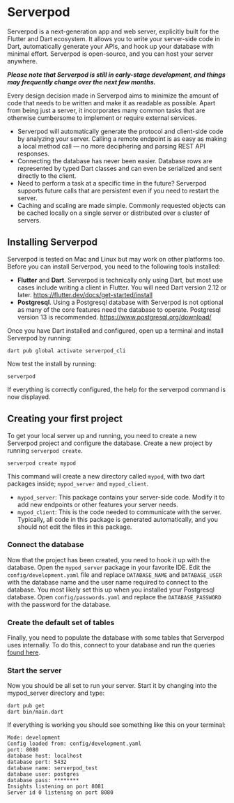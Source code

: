 # Serverpod

Serverpod is a next-generation app and web server, explicitly built for the Flutter and Dart ecosystem. It allows you to write your server-side code in Dart, automatically generate your APIs, and hook up your database with minimal effort. Serverpod is open-source, and you can host your server anywhere.

___Please note that Serverpod is still in early-stage development, and things may frequently change over the next few months.___

Every design decision made in Serverpod aims to minimize the amount of code that needs to be written and make it as readable as possible. Apart from being just a server, it incorporates many common tasks that are otherwise cumbersome to implement or require external services.

- Serverpod will automatically generate the protocol and client-side code by analyzing your server. Calling a remote endpoint is as easy as making a local method call — no more deciphering and parsing REST API responses.
- Connecting the database has never been easier. Database rows are represented by typed Dart classes and can even be serialized and sent directly to the client.
- Need to perform a task at a specific time in the future? Serverpod supports future calls that are persistent even if you need to restart the server.
- Caching and scaling are made simple. Commonly requested objects can be cached locally on a single server or distributed over a cluster of servers.

## Installing Serverpod
Serverpod is tested on Mac and Linux but may work on other platforms too. Before you can install Serverpod, you need to the following tools installed:
- __Flutter__ and __Dart__. Serverpod is technically only using Dart, but most use cases include writing a client in Flutter. You will need Dart version 2.12 or later. https://flutter.dev/docs/get-started/install
- __Postgresql__. Using a Postgresql database with Serverpod is not optional as many of the core features need the database to operate. Postgresql version 13 is recommended. https://www.postgresql.org/download/

Once you have Dart installed and configured, open up a terminal and install Serverpod by running:

    dart pub global activate serverpod_cli

Now test the install by running:

    serverpod

If everything is correctly configured, the help for the serverpod command is now displayed.

## Creating your first project
To get your local server up and running, you need to create a new Serverpod project and configure the database. Create a new project by running `serverpod create`.

    serverpod create mypod

This command will create a new directory called `mypod`, with two dart packages inside; `mypod_server` and `mypod_client`.

- `mypod_server`: This package contains your server-side code. Modify it to add new endpoints or other features your server needs.
- `mypod_client`: This is the code needed to communicate with the server. Typically, all code in this package is generated automatically, and you should not edit the files in this package.

### Connect the database
Now that the project has been created, you need to hook it up with the database. Open the `mypod_server` package in your favorite IDE. Edit the `config/development.yaml` file and replace `DATABASE_NAME` and `DATABASE_USER` with the database name and the user name required to connect to the database. You most likely set this up when you installed your Postgresql database. Open `config/passwords.yaml` and replace the `DATABASE_PASSWORD` with the password for the database.

### Create the default set of tables
Finally, you need to populate the database with some tables that Serverpod uses internally. To do this, connect to your database and run the queries [found here](foo).

### Start the server
Now you should be all set to run your server. Start it by changing into the mypod_server directory and type:

    dart pub get
    dart bin/main.dart

If everything is working you should see something like this on your terminal:

    Mode: development
    Config loaded from: config/development.yaml
    port: 8080
    database host: localhost
    database port: 5432
    database name: serverpod_test
    database user: postgres
    database pass: ********
    Insights listening on port 8081
    Server id 0 listening on port 8080